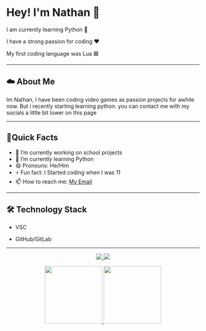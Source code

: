 
# Hey! I'm Nathan 👋

I am currently learning Python 🐍

I have a strong passion for coding ❤️

My first coding language was Lua 🟦

---

## ☁️ About Me

Im Nathan, I have been coding video games as passion projects for awhile now. But i recently starting learning python. you can contact me with my socials a little bit lower on this page

---
## 🏃Quick Facts

- 🔭 I’m currently working on school projects
- 🌱 I’m currently learning Python
- 😄 Pronouns: He/Him
- ⚡ Fun fact: I Started coding when I was 11
- 📫 How to reach me: <a href='mailto:nathan.fuller@lkfn.com'>My Email</a> 

---

## 🛠 Technology Stack 

* VSC  

* GitHub/GitLab 

---


<p align='center'> 
   <a href="https://www.linkedin.com/in/yourprofile/"> 
       <img src="https://img.shields.io/badge/linkedin-%230077B5.svg?&style=for-the-badge&logo=linkedin&logoColor=white"/> 
   </a> 
   <a href="https://t.me/yourchannel"> 
       <img src="https://img.shields.io/badge/Telegram-2CA5E0?style=for-the-badge&logo=telegram&logoColor=white"/> 
   </a> 
</p> 

<p align='center'> 
   <a href="https://github-readme-stats.vercel.app/api?username=Natetothefuller&show_icons=true&count_private=true"> 
       <img height=150 src="https://github-readme-stats.vercel.app/api?username=Natetothefuller&show_icons=true&count_private=true"/> 
   </a> 
   <a href="https://github.com/Natetothefuller/github-readme-stats"> 
       <img height=150 src="https://github-readme-stats.vercel.app/api/top-langs/?username=Natetothefuller&layout=compact"/> 
   </a> 
</p> 
